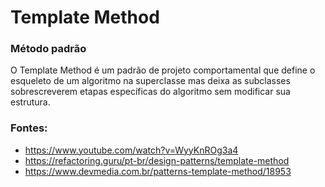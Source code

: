 # Template Method
### Método padrão


O Template Method é um padrão de projeto comportamental que define o esqueleto de um algoritmo na superclasse mas deixa as subclasses sobrescreverem etapas específicas do algoritmo sem modificar sua estrutura.


### Fontes:
- https://www.youtube.com/watch?v=WyyKnROg3a4
- https://refactoring.guru/pt-br/design-patterns/template-method
- https://www.devmedia.com.br/patterns-template-method/18953